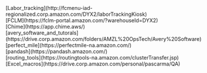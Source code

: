 <div class="container">
    <div class="columns">
        <div class="one-half column block-blue p-3 border">
            <a [apollo](https://apollo-audit.corp.amazon.com/)</a> <br/>
            [eagle-eye](https://eagleeye-na.amazon.com/search)<br/>
            [amazonlogistics](https://www.amazonlogistics.com/?)<br/>
            [SCC_old](https://logistics.amazon.com/station/dashboard/MainBoard)<br/>
            [SSC_new](https://logistics.amazon.com/station/dashboard/overview)<br/>
            [Name_tag_generator](https://mastermind.amazon.com/tag_generator/?fc=DYX2)<br/>
            [Route_stager](https://route-stager-na.corp.amazon.com/index.html?#/node/DYX2)<br/>   
        </div>
        <div class="one-half column block-blue p-3 border">  
            [Labor_tracking](http://fcmenu-iad-regionalized.corp.amazon.com/DYX2/laborTrackingKiosk)<br/>
            [FCLM](https://fclm-portal.amazon.com/?warehouseId=DYX2)<br/>
            [Chime](https://app.chime.aws/)<br/>
            [avery_software_and_tutorals](https://drive.corp.amazon.com/folders/AMZL%20OpsTech/Avery%20Software)<br/>
            [perfect_mile](https://perfectmile-na.amazon.com/)<br/>
            [pandash](https://pandash.amazon.com/)<br/>
            [routing_tools](https://routingtools-na.amazon.com/clusterTransfer.jsp)<br/>
            [Excel_macros](https://drive.corp.amazon.com/personal/pascarma/QA)<br/>
        </div>
   </div>
</div>
